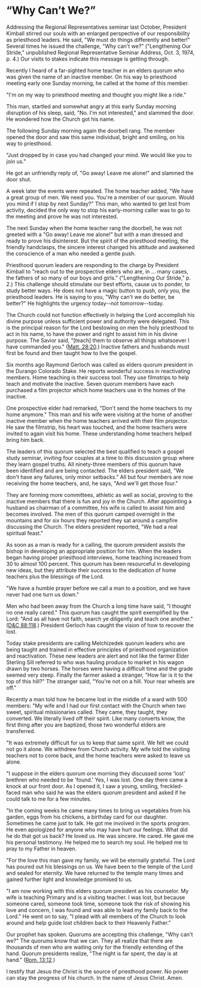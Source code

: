 # “Why Can’t We?”

Addressing the Regional Representatives seminar last October, President
Kimball stirred our souls with an enlarged perspective of our responsibility
as priesthood leaders. He said, "We must do things differently and better!"
Several times he issued the challenge, "Why can't we?" ("Lengthening Our
Stride," unpublished Regional Representative Seminar Address, Oct. 3, 1974, p.
4.) Our visits to stakes indicate this message is getting through.

Recently I heard of a far-sighted home teacher in an elders quorum who was
given the name of an inactive member. On his way to priesthood meeting early
one Sunday morning, he called at the home of this member.

"I'm on my way to priesthood meeting and thought you might like a ride."

This man, startled and somewhat angry at this early Sunday morning disruption
of his sleep, said, "No. I'm not interested," and slammed the door. He
wondered how the Church got his name.

The following Sunday morning again the doorbell rang. The member opened the
door and saw this same individual, bright and smiling, on his way to
priesthood.

"Just dropped by in case you had changed your mind. We would like you to join
us."

He got an unfriendly reply of, "Go away! Leave me alone!" and slammed the door
shut.

A week later the events were repeated. The home teacher added, "We have a
great group of men. We need you. You're a member of our quorum. Would you mind
if I stop by next Sunday?" This man, who wanted to get lost from activity,
decided the only way to stop his early-morning caller was to go to the meeting
and prove he was not interested.

The next Sunday when the home teacher rang the doorbell, he was not greeted
with a "Go away! Leave me alone!" but with a man dressed and ready to prove
his disinterest. But the spirit of the priesthood meeting, the friendly
handclasps, the sincere interest changed his attitude and awakened the
conscience of a man who needed a gentle push.

Priesthood quorum leaders are responding to the charge by President Kimball to
"reach out to the prospective elders who are, in ... many cases, the fathers of
so many of our boys and girls." ("Lengthening Our Stride," p. 2.) This
challenge should stimulate our best efforts, cause us to ponder, to study
better ways. He does not have a magic button to push, only you, the priesthood
leaders. He is saying to you, "Why can't we do better, be better?" He
highlights the urgency today--not tomorrow--today.

The Church could not function effectively in helping the Lord accomplish his
divine purpose unless sufficient power and authority were delegated. This is
the principal reason for the Lord bestowing on men the holy priesthood to act
in his name, to have the power and right to assist him in his divine purpose.
The Savior said, "[teach] them to observe all things whatsoever I have
commanded you." ([Matt.
28:20](https://www.lds.org/scriptures/nt/matt/28.20?lang=eng#19).) Inactive
fathers and husbands must first be found and then taught how to live the
gospel.

Six months ago Raymond Gerloch was called as elders quorum president in the
Durango Colorado Stake. He reports wonderful success in reactivating members.
Home teaching is their success tool. They use filmstrips to help teach and
motivate the inactive. Seven quorum members have each purchased a film
projector which home teachers use in the homes of the inactive.

One prospective elder had remarked, "Don't send the home teachers to my home
anymore." This man and his wife were visiting at the home of another inactive
member when the home teachers arrived with their film projector. He saw the
filmstrip, his heart was touched, and the home teachers were invited to again
visit his home. These understanding home teachers helped bring him back.

The leaders of this quorum selected the best qualified to teach a gospel study
seminar, inviting four couples at a time to this discussion group where they
learn gospel truths. All ninety-three members of this quorum have been
identified and are being contacted. The elders president said, "We don't have
any failures, only minor setbacks." All but four members are now receiving the
home teachers, and, he says, "And we'll get those four."

They are forming more committees, athletic as well as social, proving to the
inactive members that there is fun and joy in the Church. After appointing a
husband as chairman of a committee, his wife is called to assist him and
becomes involved. The men of this quorum camped overnight in the mountains and
for six hours they reported they sat around a campfire discussing the Church.
The elders president reported, "We had a real spiritual feast."

As soon as a man is ready for a calling, the quorum president assists the
bishop in developing an appropriate position for him. When the leaders began
having proper priesthood interviews, home teaching increased from 30 to almost
100 percent. This quorum has been resourceful in developing new ideas, but
they attribute their success to the dedication of home teachers plus the
blessings of the Lord.

"We have a humble prayer before we call a man to a position, and we have never
had one turn us down."

Men who had been away from the Church a long time have said, "I thought no one
really cared." This quorum has caught the spirit exemplified by the Lord: "And
as all have not faith, search ye diligently and teach one another." ([D&amp;C
88:118](https://www.lds.org/scriptures/dc-testament/dc/88.118?lang=eng#117).)
President Gerloch has caught the vision of how to recover the lost.

Today stake presidents are calling Melchizedek quorum leaders who are being
taught and trained in effective principles of priesthood organization and
reactivation. These new leaders are alert and not like the farmer Elder
Sterling Sill referred to who was hauling produce to market in his wagon drawn
by two horses. The horses were having a difficult time and the grade seemed
very steep. Finally the farmer asked a stranger, "How far is it to the top of
this hill?" The stranger said, "You're not on a hill. Your rear wheels are
off."

Recently a man told how he became lost in the middle of a ward with 500
members: "My wife and I had our first contact with the Church when two sweet,
spiritual missionaries called. They came, they taught, they converted. We
literally lived off their spirit. Like many converts know, the first thing
after you are baptized, those two wonderful elders are transferred.

"It was extremely difficult for us to keep that same spirit. We felt we could
not go it alone. We withdrew from Church activity. My wife told the visiting
teachers not to come back, and the home teachers were asked to leave us alone.

"I suppose in the elders quorum one morning they discussed some 'lost'
brethren who needed to be 'found.' Yes, I was lost. One day there came a knock
at our front door. As I opened it, I saw a young, smiling, freckled-faced man
who said he was the elders quorum president and asked if he could talk to me
for a few minutes.

"In the coming weeks he came many times to bring us vegetables from his
garden, eggs from his chickens, a birthday card for our daughter. Sometimes he
came just to talk. He got me involved in the sports program. He even
apologized for anyone who may have hurt our feelings. What did he do that got
us back? He loved us. He was sincere. He cared. He gave me his personal
testimony. He helped me to search my soul. He helped me to pray to my Father
in heaven.

"For the love this man gave my family, we will be eternally grateful. The Lord
has poured out his blessings on us. We have been to the temple of the Lord and
sealed for eternity. We have returned to the temple many times and gained
further light and knowledge promised to us.

"I am now working with this elders quorum president as his counselor. My wife
is teaching Primary and is a visiting teacher. I was lost, but because someone
cared, someone took time, someone took the risk of showing his love and
concern, I was found and was able to lead my family back to the Lord." He went
on to say, "I plead with all members of the Church to look around and help
guide lost children back to their Heavenly Father."

Our prophet has spoken. Quorums are accepting this challenge, "Why can't we?"
The quorums know that we can. They all realize that there are thousands of men
who are waiting only for the friendly extending of the hand. Quorum presidents
realize, "The night is far spent, the day is at hand." ([Rom.
13:12](https://www.lds.org/scriptures/nt/rom/13.12?lang=eng#11).)

I testify that Jesus the Christ is the source of priesthood power. No power
can stay the progress of his church. In the name of Jesus Christ. Amen.

